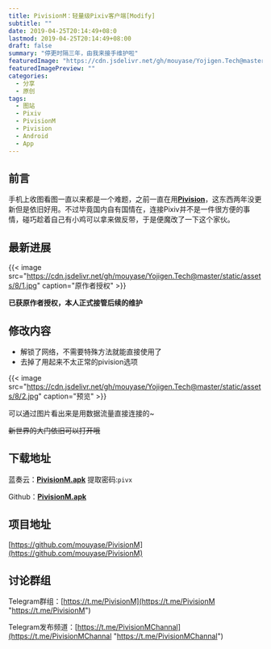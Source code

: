 ```yaml
---
title: PivisionM：轻量级Pixiv客户端[Modify]
subtitle: ""
date: 2019-04-25T20:14:49+08:0
lastmod: 2019-04-25T20:14:49+08:00
draft: false
summary: "停更时隔三年，由我来接手维护啦"
featuredImage: "https://cdn.jsdelivr.net/gh/mouyase/Yojigen.Tech@master/static/assets/8/cover.jpg"
featuredImagePreview: ""
categories: 
  - 分享
  - 原创
tags: 
  - 图站
  - Pixiv
  - PivisionM
  - Pivision
  - Android
  - App
---
```



## 前言
手机上收图看图一直以来都是一个难题，之前一直在用[**Pivision**](https://www.coolapk.com/apk/com.reiya.pixiv)，这东西两年没更新但是依旧好用。不过毕竟国内自有国情在，连接Pixiv并不是一件很方便的事情，碰巧趁着自己有小鸡可以拿来做反带，于是便魔改了一下这个家伙。

## 最新进展

{{< image src="https://cdn.jsdelivr.net/gh/mouyase/Yojigen.Tech@master/static/assets/8/1.jpg" caption="原作者授权" >}}

**已获原作者授权，本人正式接管后续的维护**

## 修改内容

 - 解锁了网络，不需要特殊方法就能直接使用了
 - 去掉了用起来不太正常的pivision选项

{{< image src="https://cdn.jsdelivr.net/gh/mouyase/Yojigen.Tech@master/static/assets/8/2.jpg" caption="预览" >}}

可以通过图片看出来是用数据流量直接连接的~

~~新世界的大门依旧可以打开哦~~

## 下载地址

蓝奏云：[**PivisionM.apk**](https://www.lanzous.com/b00n5cwdg) 提取密码:`pivx`

Github：[**PivisionM.apk**](https://github.com/mouyase/PivisionM/releases/latest/download/PivisionM.apk "PivisionM.apk")

## 项目地址

[https://github.com/mouyase/PivisionM](https://github.com/mouyase/PivisionM)


## 讨论群组

Telegram群组：[https://t.me/PivisionM](https://t.me/PivisionM "https://t.me/PivisionM")

Telegram发布频道：[https://t.me/PivisionMChannal](https://t.me/PivisionMChannal "https://t.me/PivisionMChannal")